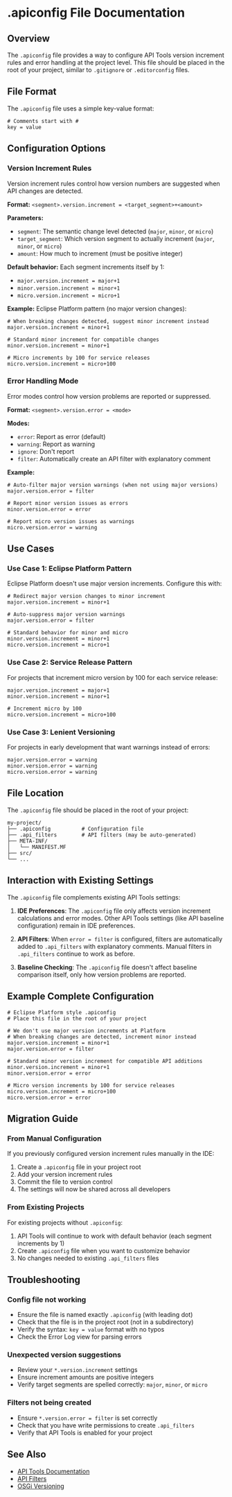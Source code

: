 # .apiconfig File Documentation

## Overview

The `.apiconfig` file provides a way to configure API Tools version increment rules and error handling at the project level. This file should be placed in the root of your project, similar to `.gitignore` or `.editorconfig` files.

## File Format

The `.apiconfig` file uses a simple key-value format:

```properties
# Comments start with #
key = value
```

## Configuration Options

### Version Increment Rules

Version increment rules control how version numbers are suggested when API changes are detected.

**Format:** `<segment>.version.increment = <target_segment>+<amount>`

**Parameters:**
- `segment`: The semantic change level detected (`major`, `minor`, or `micro`)
- `target_segment`: Which version segment to actually increment (`major`, `minor`, or `micro`)
- `amount`: How much to increment (must be positive integer)

**Default behavior:** Each segment increments itself by 1:
- `major.version.increment = major+1`
- `minor.version.increment = minor+1`
- `micro.version.increment = micro+1`

**Example:** Eclipse Platform pattern (no major version changes):
```properties
# When breaking changes detected, suggest minor increment instead
major.version.increment = minor+1

# Standard minor increment for compatible changes
minor.version.increment = minor+1

# Micro increments by 100 for service releases
micro.version.increment = micro+100
```

### Error Handling Mode

Error modes control how version problems are reported or suppressed.

**Format:** `<segment>.version.error = <mode>`

**Modes:**
- `error`: Report as error (default)
- `warning`: Report as warning
- `ignore`: Don't report
- `filter`: Automatically create an API filter with explanatory comment

**Example:**
```properties
# Auto-filter major version warnings (when not using major versions)
major.version.error = filter

# Report minor version issues as errors
minor.version.error = error

# Report micro version issues as warnings
micro.version.error = warning
```

## Use Cases

### Use Case 1: Eclipse Platform Pattern

Eclipse Platform doesn't use major version increments. Configure this with:

```properties
# Redirect major version changes to minor increment
major.version.increment = minor+1

# Auto-suppress major version warnings
major.version.error = filter

# Standard behavior for minor and micro
minor.version.increment = minor+1
micro.version.increment = micro+1
```

### Use Case 2: Service Release Pattern

For projects that increment micro version by 100 for each service release:

```properties
major.version.increment = major+1
minor.version.increment = minor+1

# Increment micro by 100
micro.version.increment = micro+100
```

### Use Case 3: Lenient Versioning

For projects in early development that want warnings instead of errors:

```properties
major.version.error = warning
minor.version.error = warning
micro.version.error = warning
```

## File Location

The `.apiconfig` file should be placed in the root of your project:

```
my-project/
├── .apiconfig          # Configuration file
├── .api_filters        # API filters (may be auto-generated)
├── META-INF/
│   └── MANIFEST.MF
├── src/
└── ...
```

## Interaction with Existing Settings

The `.apiconfig` file complements existing API Tools settings:

1. **IDE Preferences**: The `.apiconfig` file only affects version increment calculations and error modes. Other API Tools settings (like API baseline configuration) remain in IDE preferences.

2. **API Filters**: When `error = filter` is configured, filters are automatically added to `.api_filters` with explanatory comments. Manual filters in `.api_filters` continue to work as before.

3. **Baseline Checking**: The `.apiconfig` file doesn't affect baseline comparison itself, only how version problems are reported.

## Example Complete Configuration

```properties
# Eclipse Platform style .apiconfig
# Place this file in the root of your project

# We don't use major version increments at Platform
# When breaking changes are detected, increment minor instead
major.version.increment = minor+1
major.version.error = filter

# Standard minor version increment for compatible API additions
minor.version.increment = minor+1
minor.version.error = error

# Micro version increments by 100 for service releases
micro.version.increment = micro+100
micro.version.error = error
```

## Migration Guide

### From Manual Configuration

If you previously configured version increment rules manually in the IDE:

1. Create a `.apiconfig` file in your project root
2. Add your version increment rules
3. Commit the file to version control
4. The settings will now be shared across all developers

### From Existing Projects

For existing projects without `.apiconfig`:

1. API Tools will continue to work with default behavior (each segment increments by 1)
2. Create `.apiconfig` file when you want to customize behavior
3. No changes needed to existing `.api_filters` files

## Troubleshooting

### Config file not working

- Ensure the file is named exactly `.apiconfig` (with leading dot)
- Check that the file is in the project root (not in a subdirectory)
- Verify the syntax: `key = value` format with no typos
- Check the Error Log view for parsing errors

### Unexpected version suggestions

- Review your `*.version.increment` settings
- Ensure increment amounts are positive integers
- Verify target segments are spelled correctly: `major`, `minor`, or `micro`

### Filters not being created

- Ensure `*.version.error = filter` is set correctly
- Check that you have write permissions to create `.api_filters`
- Verify that API Tools is enabled for your project

## See Also

- [API Tools Documentation](API_Tools.md)
- [API Filters](https://wiki.eclipse.org/PDE/API_Tools/User_Guide#API_Filters)
- [OSGi Versioning](https://www.osgi.org/wp-content/uploads/SemanticVersioning1.pdf)
